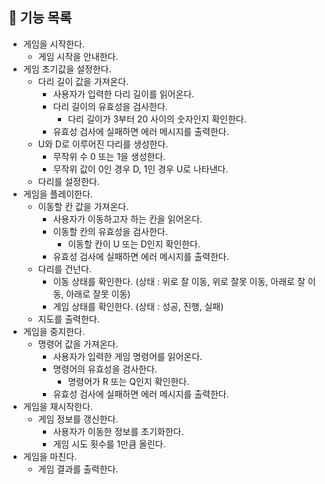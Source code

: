 ## 🎯 기능 목록

* 게임을 시작한다.
  * 게임 시작을 안내한다.
* 게임 초기값을 설정한다.
  * 다리 길이 값을 가져온다.
    * 사용자가 입력한 다리 길이를 읽어온다.
    * 다리 길이의 유효성을 검사한다.
      * 다리 길이가 3부터 20 사이의 숫자인지 확인한다.
    * 유효성 검사에 실패하면 에러 메시지를 출력한다.
  * U와 D로 이루어진 다리를 생성한다.
    * 무작위 수 0 또는 1을 생성한다.
    * 무작위 값이 0인 경우 D, 1인 경우 U로 나타낸다.
  * 다리를 설정한다.
* 게임을 플레이한다.
  * 이동할 칸 값을 가져온다.
    * 사용자가 이동하고자 하는 칸을 읽어온다.
    * 이동할 칸의 유효성을 검사한다.
      * 이동할 칸이 U 또는 D인지 확인한다.
    * 유효성 검사에 실패하면 에러 메시지를 출력한다.
  * 다리를 건넌다.
    * 이동 상태를 확인한다. (상태 : 위로 잘 이동, 위로 잘못 이동, 아래로 잘 이동, 아래로 잘못 이동)
    * 게임 상태를 확인한다. (상태 : 성공, 진행, 실패)
  * 지도를 출력한다.
* 게임을 중지한다.
  * 명령어 값을 가져온다.
    * 사용자가 입력한 게임 명령어를 읽어온다.
    * 명령어의 유효성을 검사한다.
      * 명령어가 R 또는 Q인지 확인한다.
    * 유효성 검사에 실패하면 에러 메시지를 출력한다.
* 게임을 재시작한다.
  * 게임 정보를 갱신한다.
    * 사용자가 이동한 정보를 초기화한다.
    * 게임 시도 횟수를 1만큼 올린다.
* 게임을 마친다.
  * 게임 결과를 출력한다.